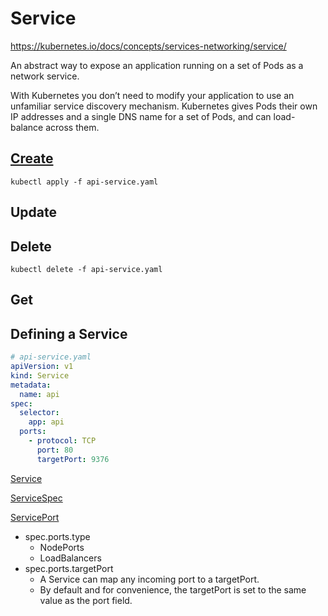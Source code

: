 # Service

https://kubernetes.io/docs/concepts/services-networking/service/

An abstract way to expose an application running on a set of Pods as a network service.

With Kubernetes you don’t need to modify your application to use an unfamiliar service discovery mechanism. Kubernetes gives Pods their own IP addresses and a single DNS name for a set of Pods, and can load-balance across them.

## [Create](https://kubernetes.io/docs/concepts/services-networking/connect-applications-service/#creating-a-service)

```
kubectl apply -f api-service.yaml
```

## Update

## Delete

```
kubectl delete -f api-service.yaml
```

## Get

## Defining a Service

```yaml
# api-service.yaml
apiVersion: v1
kind: Service
metadata:
  name: api
spec:
  selector:
    app: api
  ports:
    - protocol: TCP
      port: 80
      targetPort: 9376
```

[Service](https://kubernetes.io/docs/reference/generated/kubernetes-api/v1.10/#service-v1-core)

[ServiceSpec](https://kubernetes.io/docs/reference/generated/kubernetes-api/v1.10/#servicespec-v1-core)

[ServicePort](https://kubernetes.io/docs/concepts/services-networking/service/#virtual-ips-and-service-proxies)

- spec.ports.type
  - NodePorts
  - LoadBalancers
- spec.ports.targetPort
  - A Service can map any incoming port to a targetPort.
  - By default and for convenience, the targetPort is set to the same value as the port field.

